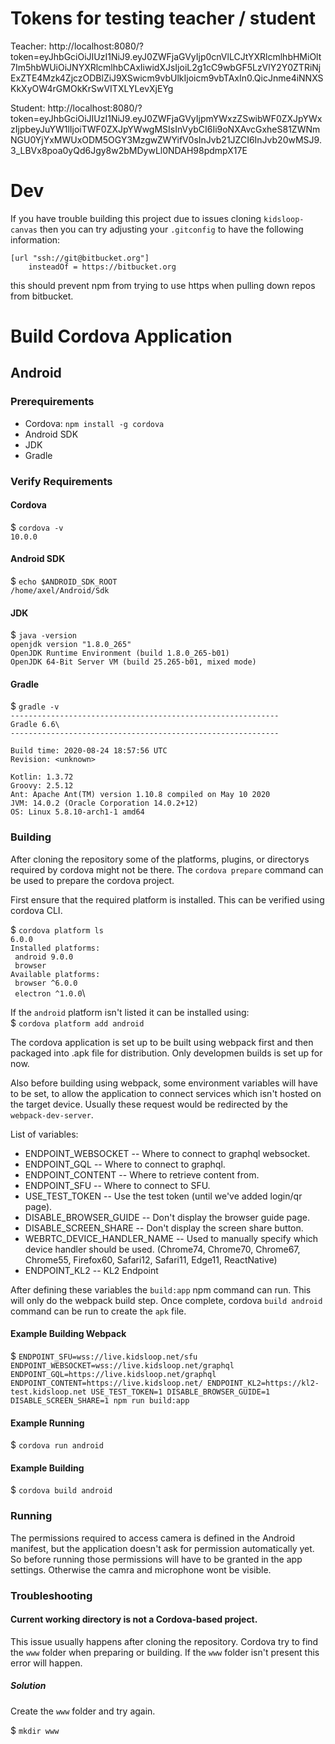 # Tokens for testing teacher / student

Teacher: http://localhost:8080/?token=eyJhbGciOiJIUzI1NiJ9.eyJ0ZWFjaGVyIjp0cnVlLCJtYXRlcmlhbHMiOlt7Im5hbWUiOiJNYXRlcmlhbCAxIiwidXJsIjoiL2g1cC9wbGF5LzVlY2Y0ZTRiNjExZTE4Mzk4ZjczODBlZiJ9XSwicm9vbUlkIjoicm9vbTAxIn0.QicJnme4iNNXSKkXyOW4rGMOkKrSwVITXLYLevXjEYg

Student: http://localhost:8080/?token=eyJhbGciOiJIUzI1NiJ9.eyJ0ZWFjaGVyIjpmYWxzZSwibWF0ZXJpYWxzIjpbeyJuYW1lIjoiTWF0ZXJpYWwgMSIsInVybCI6Ii9oNXAvcGxheS81ZWNmNGU0YjYxMWUxODM5OGY3MzgwZWYifV0sInJvb21JZCI6InJvb20wMSJ9.3_LBVx8poa0yQd6Jgy8w2bMDywLl0NDAH98pdmpX17E

# Dev
If you have trouble building this project due to issues cloning `kidsloop-canvas` then you can try adjusting your `.gitconfig` to have the following information:
```
[url "ssh://git@bitbucket.org"]
	insteadOf = https://bitbucket.org
```
this should prevent npm from trying to use https when pulling down repos from bitbucket.  

# Build Cordova Application

## Android

### Prerequirements

- Cordova: `npm install -g cordova`
- Android SDK
- JDK
- Gradle

### Verify Requirements

#### Cordova

\$ `cordova -v`\
`10.0.0`

#### Android SDK

\$ `echo $ANDROID_SDK_ROOT`\
`/home/axel/Android/Sdk`

#### JDK

\$ `java -version`\
`openjdk version "1.8.0_265"`\
`OpenJDK Runtime Environment (build 1.8.0_265-b01)`\
`OpenJDK 64-Bit Server VM (build 25.265-b01, mixed mode)`

#### Gradle

\$ `gradle -v`\
`------------------------------------------------------------`\
`Gradle 6.6\`\
`------------------------------------------------------------`\
` `\
`Build time: 2020-08-24 18:57:56 UTC`\
`Revision: <unknown>`\
` `\
`Kotlin: 1.3.72`\
`Groovy: 2.5.12`\
`Ant: Apache Ant(TM) version 1.10.8 compiled on May 10 2020`\
`JVM: 14.0.2 (Oracle Corporation 14.0.2+12)`\
`OS: Linux 5.8.10-arch1-1 amd64`

### Building

After cloning the repository some of the platforms, plugins, or directorys required by cordova might not be there. The `cordova prepare` command can be used to prepare the cordova project.

First ensure that the required platform is installed. This can be verified using cordova CLI.

\$ `cordova platform ls`\
`6.0.0`\
`Installed platforms:`\
` android 9.0.0`\
` browser`\
`Available platforms: `\
` browser ^6.0.0`\
` electron ^1.0.0`\

If the `android` platform isn't listed it can be installed using:\
\$ `cordova platform add android`

The cordova application is set up to be built using webpack first and then packaged into .apk file for distribution. Only developmen builds is set up for now.

Also before building using webpack, some environment variables will have to be set, to allow the application to connect services which isn't hosted on the target device. Usually these request would be redirected by the `webpack-dev-server`.

List of variables:

- ENDPOINT_WEBSOCKET -- Where to connect to graphql websocket.
- ENDPOINT_GQL -- Where to connect to graphql.
- ENDPOINT_CONTENT -- Where to retrieve content from.
- ENDPOINT_SFU -- Where to connect to SFU.
- USE_TEST_TOKEN -- Use the test token (until we've added login/qr page).
- DISABLE_BROWSER_GUIDE -- Don't display the browser guide page.
- DISABLE_SCREEN_SHARE -- Don't display the screen share button.
- WEBRTC_DEVICE_HANDLER_NAME -- Used to manually specify which device handler should be used. (Chrome74, Chrome70, Chrome67, Chrome55, Firefox60, Safari12, Safari11, Edge11, ReactNative)
- ENDPOINT_KL2 -- KL2 Endpoint

After defining these variables the `build:app` npm command can run. This will only do the webpack build step. Once complete, cordova `build android` command can be run to
create the `apk` file.

#### Example Building Webpack

\$ `ENDPOINT_SFU=wss://live.kidsloop.net/sfu ENDPOINT_WEBSOCKET=wss://live.kidsloop.net/graphql ENDPOINT_GQL=https://live.kidsloop.net/graphql ENDPOINT_CONTENT=https://live.kidsloop.net/ ENDPOINT_KL2=https://kl2-test.kidsloop.net USE_TEST_TOKEN=1 DISABLE_BROWSER_GUIDE=1 DISABLE_SCREEN_SHARE=1 npm run build:app`

#### Example Running

\$ `cordova run android`

#### Example Building

\$ `cordova build android`

### Running

The permissions required to access camera is defined in the Android manifest, but the application doesn't ask for permission automatically yet. So before running those permissions will have to be granted in the app settings. Otherwise the camra and microphone wont be visible.


### Troubleshooting

#### Current working directory is not a Cordova-based project.
This issue usually happens after cloning the repository. Cordova try to find the `www` folder when preparing or building. If the `www` folder isn't present this error will happen.

##### Solution
Create the `www` folder and try again.

\$ `mkdir www`
